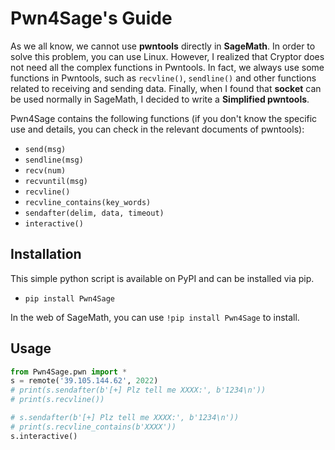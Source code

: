 # Pwn4Sage's Guide

As we all know, we cannot use **pwntools** directly in **SageMath**.
In order to solve this problem, you can use Linux.
However, I realized that Cryptor does not need all the complex functions in Pwntools.
In fact, we always use some functions in Pwntools, such as `recvline()`, `sendline()` and other functions related to receiving and sending data.
Finally, when I found that **socket** can be used normally in SageMath, I decided to write a **Simplified pwntools**.

Pwn4Sage contains the following functions (if you don't know the specific use and details, you can check in the relevant documents of pwntools):

- `send(msg)`
- `sendline(msg)`
- `recv(num)`
- `recvuntil(msg)`
- `recvline()`
- `recvline_contains(key_words)`
- `sendafter(delim, data, timeout)`
- `interactive()`

## Installation


This simple python script is available on PyPI and can be installed via pip. 

- `pip install Pwn4Sage`

In the web of SageMath, you can use `!pip install Pwn4Sage` to install.

## Usage

```python
from Pwn4Sage.pwn import *
s = remote('39.105.144.62', 2022)
# print(s.sendafter(b'[+] Plz tell me XXXX:', b'1234\n'))
# print(s.recvline())

# s.sendafter(b'[+] Plz tell me XXXX:', b'1234\n'))
# print(s.recvline_contains(b'XXXX'))
s.interactive()
```



